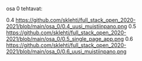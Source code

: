 osa 0 tehtavat:

0.4 https://github.com/sklehti/full_stack_open_2020-2021/blob/main/osa_0/0.4_uusi_muistiinpano.png
0.5 https://github.com/sklehti/full_stack_open_2020-2021/blob/main/osa_0/0.5_single_page_app.png
0.6 https://github.com/sklehti/full_stack_open_2020-2021/blob/main/osa_0/0.6_uusi_muistiinpano.png

